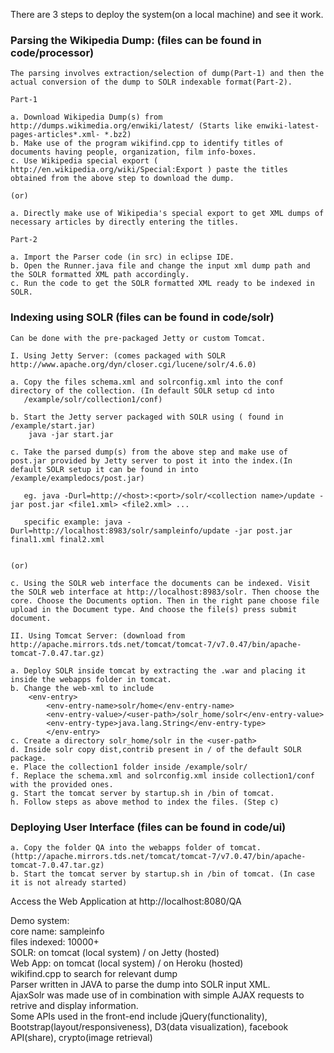 
There are 3 steps to deploy the system(on a local machine) and see it work.

### Parsing the Wikipedia Dump: (files can be found in code/processor)

	The parsing involves extraction/selection of dump(Part-1) and then the actual conversion of the dump to SOLR indexable format(Part-2).

	Part-1

	a. Download Wikipedia Dump(s) from http://dumps.wikimedia.org/enwiki/latest/ (Starts like enwiki-latest-pages-articles*.xml- *.bz2)
	b. Make use of the program wikifind.cpp to identify titles of documents having people, organization, film info-boxes.
	c. Use Wikipedia special export ( http://en.wikipedia.org/wiki/Special:Export ) paste the titles obtained from the above step to download the dump.

	(or)
	
	a. Directly make use of Wikipedia's special export to get XML dumps of necessary articles by directly entering the titles.

	Part-2

	a. Import the Parser code (in src) in eclipse IDE.
	b. Open the Runner.java file and change the input xml dump path and the SOLR formatted XML path accordingly.
	c. Run the code to get the SOLR formatted XML ready to be indexed in SOLR.


### Indexing using SOLR (files can be found in code/solr)

	Can be done with the pre-packaged Jetty or custom Tomcat.
	
	I. Using Jetty Server: (comes packaged with SOLR http://www.apache.org/dyn/closer.cgi/lucene/solr/4.6.0)
	
	a. Copy the files schema.xml and solrconfig.xml into the conf directory of the collection. (In default SOLR setup cd into 
	   /example/solr/collection1/conf) 
	
	b. Start the Jetty server packaged with SOLR using ( found in /example/start.jar)
		java -jar start.jar
	
	c. Take the parsed dump(s) from the above step and make use of post.jar provided by Jetty server to post it into the index.(In default SOLR setup it can be found in into /example/exampledocs/post.jar) 
		
	   eg. java -Durl=http://<host>:<port>/solr/<collection name>/update -jar post.jar <file1.xml> <file2.xml> ...
		
	   specific example: java -Durl=http://localhost:8983/solr/sampleinfo/update -jar post.jar final1.xml final2.xml
	

	(or)

	c. Using the SOLR web interface the documents can be indexed. Visit the SOLR web interface at http://localhost:8983/solr. Then choose the core. Choose the Documents option. Then in the right pane choose file upload in the Document type. And choose the file(s) press submit document.

	II. Using Tomcat Server: (download from http://apache.mirrors.tds.net/tomcat/tomcat-7/v7.0.47/bin/apache-tomcat-7.0.47.tar.gz)
	
	a. Deploy SOLR inside tomcat by extracting the .war and placing it inside the webapps folder in tomcat.
	b. Change the web-xml to include
		<env-entry>
	       	<env-entry-name>solr/home</env-entry-name>
       		<env-entry-value>/<user-path>/solr_home/solr</env-entry-value>
	        <env-entry-type>java.lang.String</env-entry-type>
	        </env-entry>
	c. Create a directory solr_home/solr in the <user-path>
	d. Inside solr copy dist,contrib present in / of the default SOLR package.
	e. Place the collection1 folder inside /example/solr/
	f. Replace the schema.xml and solrconfig.xml inside collection1/conf with the provided ones.
	g. Start the tomcat server by startup.sh in /bin of tomcat.
	h. Follow steps as above method to index the files. (Step c)

	
### Deploying User Interface (files can be found in code/ui)

	a. Copy the folder QA into the webapps folder of tomcat. (http://apache.mirrors.tds.net/tomcat/tomcat-7/v7.0.47/bin/apache-tomcat-7.0.47.tar.gz)
	b. Start the tomcat server by startup.sh in /bin of tomcat. (In case it is not already started)
	
Access the Web Application at http://localhost:8080/QA



Demo system:                                                                                                              
core name: sampleinfo                                                                                                                          
files indexed: 10000+                                       																					
SOLR: on tomcat (local system) / on Jetty (hosted)																											
Web App: on tomcat (local system) / on Heroku (hosted)																								
wikifind.cpp to search for relevant dump																											
Parser written in JAVA to parse the dump into SOLR input XML.																						
AjaxSolr was made use of in combination with simple AJAX requests to retrive and display information.														
Some APIs used in the front-end include jQuery(functionality), Bootstrap(layout/responsiveness), D3(data visualization), facebook API(share), crypto(image retrieval)
